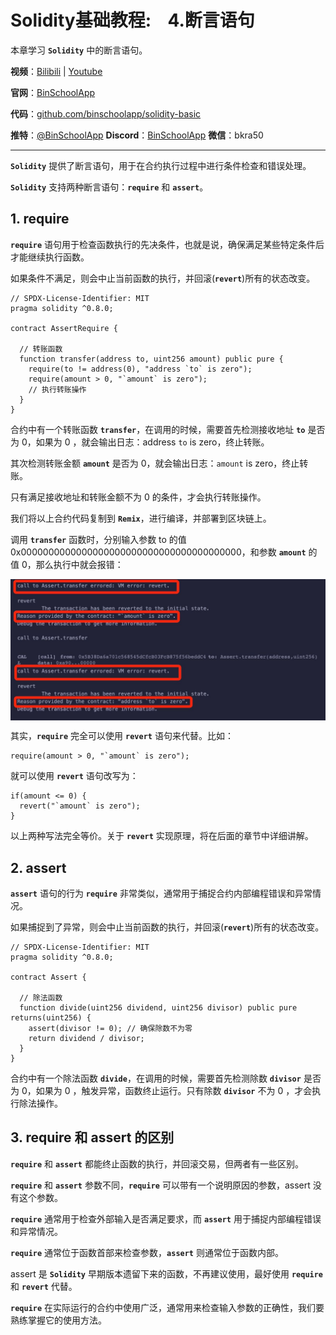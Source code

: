 # Solidity基础教程:&nbsp;&nbsp;&nbsp;&nbsp;4.断言语句

本章学习 **`Solidity`** 中的断言语句。

**视频**：[Bilibili](https://#)  |  [Youtube](https://#)

**官网**：[BinSchoolApp](https://binschool.app)

**代码**：[github.com/binschoolapp/solidity-basic](https://github.com/binschoolapp/solidity-basic)

**推特**：[@BinSchoolApp](https://twitter.com/BinSchoolApp)    **Discord**：[BinSchoolApp](https://discord.gg/PB2YEvggWq)   **微信**：bkra50 

-----
**`Solidity`** 提供了断言语句，用于在合约执行过程中进行条件检查和错误处理。

**`Solidity`** 支持两种断言语句：**`require`** 和 **`assert`**。

## 1. require

**`require`** 语句用于检查函数执行的先决条件，也就是说，确保满足某些特定条件后才能继续执行函数。

如果条件不满足，则会中止当前函数的执行，并回滚(**`revert`**)所有的状态改变。

```solidity
// SPDX-License-Identifier: MIT
pragma solidity ^0.8.0;

contract AssertRequire {

  // 转账函数  
  function transfer(address to, uint256 amount) public pure {
    require(to != address(0), "address `to` is zero");
    require(amount > 0, "`amount` is zero");
    // 执行转账操作
  }
}
```

合约中有一个转账函数 **`transfer`**，在调用的时候，需要首先检测接收地址 **`to`** 是否为 0，如果为 0 ，就会输出日志：address `to` is zero，终止转账。

其次检测转账金额 **`amount`** 是否为 0，就会输出日志：`amount` is zero，终止转账。

只有满足接收地址和转账金额不为 0 的条件，才会执行转账操作。

我们将以上合约代码复制到 **`Remix`**，进行编译，并部署到区块链上。

调用 **`transfer`** 函数时，分别输入参数 to 的值 0x0000000000000000000000000000000000000000，和参数 **`amount`** 的值 0，那么执行中就会报错：

<p align="center"><img src="./img/assert-require.png" align="middle" width="800px"/></p>

其实，**`require`** 完全可以使用 **`revert`** 语句来代替。比如：

```solidity
require(amount > 0, "`amount` is zero");
```

就可以使用 **`revert`** 语句改写为：

```solidity
if(amount <= 0) { 
  revert("`amount` is zero");
}
```

以上两种写法完全等价。关于 **`revert`** 实现原理，将在后面的章节中详细讲解。

## 2. assert

**`assert`** 语句的行为 **`require`** 非常类似，通常用于捕捉合约内部编程错误和异常情况。

如果捕捉到了异常，则会中止当前函数的执行，并回滚(**`revert`**)所有的状态改变。

```solidity
// SPDX-License-Identifier: MIT
pragma solidity ^0.8.0;

contract Assert {

  // 除法函数
  function divide(uint256 dividend, uint256 divisor) public pure returns(uint256) {
    assert(divisor != 0); // 确保除数不为零
    return dividend / divisor;
  }
}
```

合约中有一个除法函数 **`divide`**，在调用的时候，需要首先检测除数 **`divisor`** 是否为 0，如果为 0 ，触发异常，函数终止运行。只有除数 **`divisor`** 不为 0 ，才会执行除法操作。

## 3. require 和 assert 的区别

**`require`** 和 **`assert`** 都能终止函数的执行，并回滚交易，但两者有一些区别。

**`require`** 和 **`assert`** 参数不同，**`require`** 可以带有一个说明原因的参数，assert 没有这个参数。

**`require`** 通常用于检查外部输入是否满足要求，而 **`assert`** 用于捕捉内部编程错误和异常情况。

**`require`** 通常位于函数首部来检查参数，**`assert`** 则通常位于函数内部。

assert 是 **`Solidity`** 早期版本遗留下来的函数，不再建议使用，最好使用 **`require`** 和 **`revert`** 代替。

**`require`** 在实际运行的合约中使用广泛，通常用来检查输入参数的正确性，我们要熟练掌握它的使用方法。